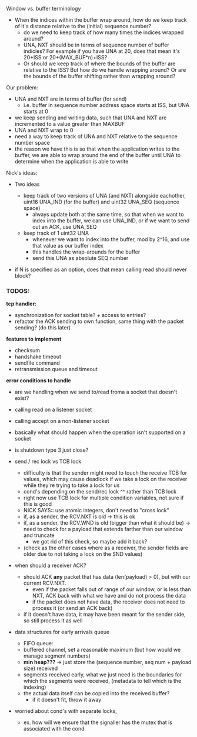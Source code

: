 <!-- - closed vs deleted? Does deleted mean that both ends are closed?  -->
<!-- - If the listen was not fully specified (i.e., the remote socket was not fully specified), then the unspecified fields should be filled in now.
- but this is not appropriate when the stack is capable of sending data on the SYN because the TCP peer may not accept and acknowledge all of the data on the SYN.
- scenario in which a simultaneous open happens? how can two sockets both send syn's (both are CONNECT)
  - why would UNA be == to ISS in simultaneous open?

- SND.WL1 <- SEG.SEQ
- SND.WL2 <- SEG.ACK -->
<!-- queue them for processing after the ESTABLISHED state has been reached, return. -->

<!-- SYN-RECEIVED STATE
If SND.UNA < SEG.ACK =< SND.NXT, then enter ESTABLISHED state  why do we not update the una? 

<!-- - how to maintain a listener socket in our socket table once a new connection is established?
  - do we create a new tcb with the new state variables and reset the listener to be in listen state and reset variables as well? Should the listener be the one handling the handshake?  -->

<!-- - tcp socket accept+connect to itself? -->

Window vs. buffer terminology
- When the indices within the buffer wrap around, how do we keep track of it's distance relative to the (initial) sequence number? 
  - do we need to keep track of how many times the indices wrapped around?
  - UNA, NXT should be in terms of sequence number of buffer indicies? For example if you have UNA at 20, does that mean it's 20+ISS or 20+(MAX_BUF*n)+ISS? 
  - Or should we keep track of where the bounds of the buffer are relative to the ISS? But how do we handle wrapping around? Or are the bounds of the buffer shifting rather than wrapping around?

Our problem:
- UNA and NXT are in terms of buffer (for send)
  - i.e. buffer in sequence number address space starts at ISS, but UNA starts at 0 
- we keep sending and writing data, such that UNA and NXT are incremented to a value greater than MAXBUF
- UNA and NXT wrap to 0
- need a way to keep track of UNA and NXT relative to the sequence number space
- the reason we have this is so that when the application writes to the buffer, we are able to wrap around the end of the buffer until UNA to determine when the application is able to write 

Nick's ideas:
- Two ideas
  - keep track of two versions of UNA (and NXT) alongside eachother, uint16 UNA_IND (for the buffer) and uint32 UNA_SEQ (sequence space)
    - always update both at the same time, so that when we want to index into the buffer, we can use UNA_IND, or if we want to send out an ACK, use UNA_SEQ
  - keep track of 1 uint32 UNA
    - whenever we want to index into the buffer, mod by 2^16, and use that value as our buffer index
    - this handles the wrap-arounds for the buffer
    - send this UNA as absolute SEQ number

- if N is specified as an option, does that mean calling read should never block? 


### TODOS: 

**tcp handler:**
- synchronization for socket table? + access to entries?
- refactor the ACK sending to own function, same thing with the packet sending? (do this later)

**features to implement**
- checksum 
- handshake timeout
- sendfile command 
- retransmission queue and timeout

**error conditions to handle**
- are we handling when we send to/read froma a socket that doesn't exist?
- calling read on a listener socket 
- calling accept on a non-listener socket 
- basically what should happen when the operation isn't supported on a socket 

- is shutdown type 3 just close? 

- send / rec lock vs TCB lock
  - difficulty is that the sender might need to touch the receive TCB for values, which may cause deadlock if we take a lock on the receiver while they're trying to take a lock for us
  - cond's depending on the send/rec lock ^^ rather than TCB lock
  - right now use TCB lock for multiple condition variables, not sure if this is good
  - NICK SAYS:: use atomic integers, don't need to "cross lock"
  - if, as a sender, the RCV.NXT is old -> this is ok
  - if, as a sender, the RCV.WND is old (bigger than what it should be) -> need to check for a payload that extends farther than our window and truncate
    - we got rid of this check, so maybe add it back?
  - (check as the other cases where as a receiver, the sender fields are older due to not taking a lock on the SND values)

- when should a receiver ACK?
  - should ACK **any** packet that has data (len(payload) > 0), but with our current RCV.NXT.
    - even if the packet falls out of range of our window, or is less than NXT, ACK back with what we have and do not process the data
    - if the packet does not have data, the receiver does not need to process it (or send an ACK back)
  - if it doesn't have data, it may have been meant for the sender side, so still process it as well

- data structures for early arrivals queue
  - FIFO queue:
  - buffered channel, set a reasonable maximum (but how would we manage segment numbers)
  - **min heap???** -> just store the (sequence number, seq num + payload size) received
  - segments received early, what we just need is the boundaries for which the segments were received, (metadata to tell which is the indexing)
  - the actual data itself can be copied into the received buffer? 
    - if it doesn't fit, throw it away

- worried about cond's with separate locks,
  - ex. how will we ensure that the signaller has the mutex that is associated with the cond

